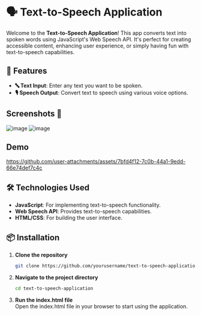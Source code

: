 # 🗣️ Text-to-Speech Application

Welcome to the **Text-to-Speech Application**! This app converts text into spoken words using JavaScript's Web Speech API. It's perfect for creating accessible content, enhancing user experience, or simply having fun with text-to-speech capabilities.

## 🚀 Features

- **🔤 Text Input**: Enter any text you want to be spoken.
- **🎙️ Speech Output**: Convert text to speech using various voice options.

## Screenshots 📸
![image](https://github.com/user-attachments/assets/7d133663-c302-43d9-a970-f8da3faec999)
![image](https://github.com/user-attachments/assets/3c7f9bac-1b5e-43e9-a42a-9bdc422108ed)

## Demo
https://github.com/user-attachments/assets/7bfd4f12-7c0b-44a1-9edd-66e74def7c4c

## 🛠️ Technologies Used

- **JavaScript**: For implementing text-to-speech functionality.
- **Web Speech API**: Provides text-to-speech capabilities.
- **HTML/CSS**: For building the user interface.

## 📦 Installation

1. **Clone the repository**
   ```bash
   git clone https://github.com/yourusername/text-to-speech-application.git
   
2. **Navigate to the project directory**
   ```bash
   cd text-to-speech-application
3. **Run the index.html file** <br>
   Open the index.html file in your browser to start using the application.
